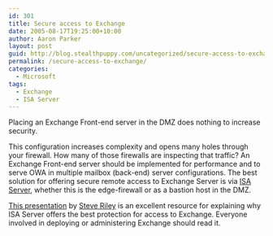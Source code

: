 ```yaml
---
id: 301
title: Secure access to Exchange
date: 2005-08-17T19:25:00+10:00
author: Aaron Parker
layout: post
guid: http://blog.stealthpuppy.com/uncategorized/secure-access-to-exchange
permalink: /secure-access-to-exchange/
categories:
  - Microsoft
tags:
  - Exchange
  - ISA Server
---
```

Placing an Exchange Front-end server in the DMZ does nothing to increase security.

This configuration increases complexity and opens many holes through your firewall. How many of those firewalls are inspecting that traffic? An Exchange Front-end server should be implemented for performance and to serve OWA in multiple mailbox (back-end) server configurations. The best solution for offering secure remote access to Exchange Server is via [ISA Server](http://www.microsoft.com/isaserver/solutions/exchange.mspx), whether this is the edge-firewall or as a bastion host in the DMZ.

[This presentation](http://www.steveriley.ms/Presentations/242.aspx) by [Steve Riley](http://www.steveriley.ms/Steve+Riley/default.aspx) is an excellent resource for explaining why ISA Server offers the best protection for access to Exchange. Everyone involved in deploying or administering Exchange should read it.